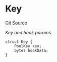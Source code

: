 # Key
[Git Source](https://github.com/z0r0z/v4-router/blob/779a8b2993340f52f002b2d88b27d991b1468c66/src/V4SwapRouter.sol)

*Key and hook params.*


```solidity
struct Key {
    PoolKey key;
    bytes hookData;
}
```

